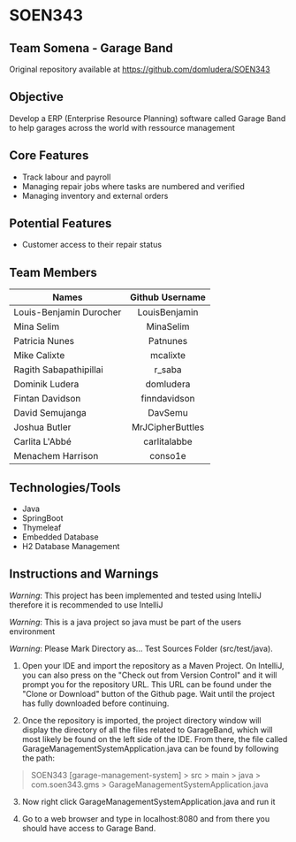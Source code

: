 # SOEN343

## Team Somena - Garage Band
Original repository available at https://github.com/domludera/SOEN343

## Objective

Develop a ERP (Enterprise Resource Planning) software called Garage Band to help garages across the world with ressource management

## Core Features

* Track labour and payroll
* Managing repair jobs where tasks are numbered and verified
* Managing inventory and external orders

## Potential Features

* Customer access to their repair status

## Team Members

| Names                     | Github Username   	| 
| -------------             | :-------------:       | 
| Louis-Benjamin Durocher   | LouisBenjamin			|
| Mina Selim       			| MinaSelim				|
| Patricia Nunes			| Patnunes				|
| Mike Calixte 				|mcalixte				|
| Ragith Sabapathipillai    | r_saba       			|
| Dominik Ludera 			| domludera  			|
| Fintan Davidson         	| finndavidson  		|
| David Semujanga           |DavSemu        		|
| Joshua Butler    			|MrJCipherButtles   	|
| Carlita L'Abbé			|carlitalabbe			|
| Menachem Harrison         | conso1e               |                 


## Technologies/Tools

* Java
* SpringBoot
* Thymeleaf
* Embedded Database
* H2 Database Management


## Instructions and Warnings

*Warning*: This project has been implemented and tested using IntelliJ therefore it is recommended to use IntelliJ

*Warning*: This is a java project so java must be part of the users environment

*Warning*: Please Mark Directory as... Test Sources Folder (src/test/java).

1. Open your IDE and import the repository as a Maven Project. On IntelliJ, you can also press on the "Check out from Version Control" and it will prompt you for the repository URL. This URL can be found under the "Clone or Download" button of the Github page. Wait until the project has fully downloaded before continuing.

2. Once the repository is imported, the project directory window will display the directory of all the files related to GarageBand, which will most likely be found on the left side of the IDE. From there, the file called GarageManagementSystemApplication.java can be found by following the path:

> SOEN343 [garage-management-system] > src > main > java > com.soen343.gms > GarageManagementSystemApplication.java

3. Now right click GarageManagementSystemApplication.java and run it

4. Go to a web browser and type in localhost:8080 and from there you should have access to Garage Band.




